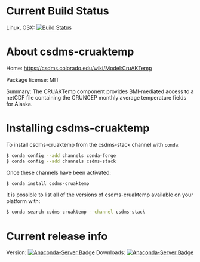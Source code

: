 # Current Build Status

Linux, OSX: [![Build Status](https://travis-ci.org/csdms-stack/cruaktemp-csdms-recipe.svg?branch=master)](https://travis-ci.org/csdms-stack/cruaktemp-csdms-recipe)

# About csdms-cruaktemp

Home: https://csdms.colorado.edu/wiki/Model:CruAKTemp

Package license: MIT

Summary: The CRUAKTemp component provides BMI-mediated access to a netCDF file containing the CRUNCEP monthly average temperature fields for Alaska.

# Installing csdms-cruaktemp

To install csdms-cruaktemp from the csdms-stack channel with `conda`:

```bash
$ conda config --add channels conda-forge
$ conda config --add channels csdms-stack
```

Once these channels have been activated:

```bash
$ conda install csdms-cruaktemp
```

It is possible to list all of the versions of csdms-cruaktemp available on your
platform with:

```bash
$ conda search csdms-cruaktemp --channel csdms-stack
```

# Current release info

Version: [![Anaconda-Server Badge](https://anaconda.org/csdms-stack/csdms-cruaktemp/badges/version.svg)](https://anaconda.org/csdms-stack/csdms-cruaktemp)
Downloads: [![Anaconda-Server Badge](https://anaconda.org/csdms-stack/csdms-cruaktemp/badges/downloads.svg)](https://anaconda.org/csdms-stack/csdms-cruaktemp)
